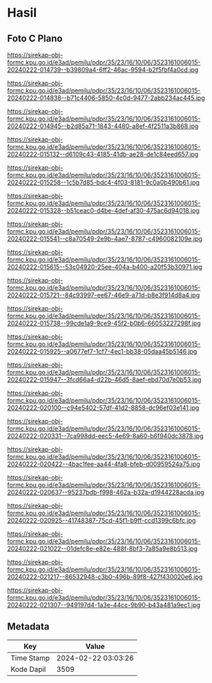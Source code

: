 # Hasil

## Foto C Plano

https://sirekap-obj-formc.kpu.go.id/e3ad/pemilu/pdpr/35/23/16/10/06/3523161006015-20240222-014739--b39809a4-6ff2-46ac-9594-b2f5fbf4a0cd.jpg

https://sirekap-obj-formc.kpu.go.id/e3ad/pemilu/pdpr/35/23/16/10/06/3523161006015-20240222-014838--b71c4406-5850-4c0d-9477-2abb234ac445.jpg

https://sirekap-obj-formc.kpu.go.id/e3ad/pemilu/pdpr/35/23/16/10/06/3523161006015-20240222-014945--b2d85a71-1843-4480-a8ef-4f2511a3b868.jpg

https://sirekap-obj-formc.kpu.go.id/e3ad/pemilu/pdpr/35/23/16/10/06/3523161006015-20240222-015132--d6109c43-4185-41db-ae28-de1c84eed657.jpg

https://sirekap-obj-formc.kpu.go.id/e3ad/pemilu/pdpr/35/23/16/10/06/3523161006015-20240222-015258--1c5b7d85-bdc4-4f03-8181-9c0a0b490b61.jpg

https://sirekap-obj-formc.kpu.go.id/e3ad/pemilu/pdpr/35/23/16/10/06/3523161006015-20240222-015328--b51ceac0-d4be-4def-af30-475ac6d94018.jpg

https://sirekap-obj-formc.kpu.go.id/e3ad/pemilu/pdpr/35/23/16/10/06/3523161006015-20240222-015541--c8a70549-2e9b-4ae7-8787-c4960082109e.jpg

https://sirekap-obj-formc.kpu.go.id/e3ad/pemilu/pdpr/35/23/16/10/06/3523161006015-20240222-015615--53c04920-25ee-404a-b400-a20f53b30971.jpg

https://sirekap-obj-formc.kpu.go.id/e3ad/pemilu/pdpr/35/23/16/10/06/3523161006015-20240222-015721--84c93997-ee67-46e9-a71d-b8e3f914d8a4.jpg

https://sirekap-obj-formc.kpu.go.id/e3ad/pemilu/pdpr/35/23/16/10/06/3523161006015-20240222-015738--99cde1a9-9ce9-45f2-b0b6-66053227298f.jpg

https://sirekap-obj-formc.kpu.go.id/e3ad/pemilu/pdpr/35/23/16/10/06/3523161006015-20240222-015925--a0677ef7-1cf7-4ec1-bb38-05daa45b5146.jpg

https://sirekap-obj-formc.kpu.go.id/e3ad/pemilu/pdpr/35/23/16/10/06/3523161006015-20240222-015947--3fcd66a4-d22b-46d5-8aef-ebd70d7e0b53.jpg

https://sirekap-obj-formc.kpu.go.id/e3ad/pemilu/pdpr/35/23/16/10/06/3523161006015-20240222-020100--c94e5402-57df-41d2-8858-dc96ef03e141.jpg

https://sirekap-obj-formc.kpu.go.id/e3ad/pemilu/pdpr/35/23/16/10/06/3523161006015-20240222-020331--7ca998dd-eec5-4e69-8a60-b6f940dc3878.jpg

https://sirekap-obj-formc.kpu.go.id/e3ad/pemilu/pdpr/35/23/16/10/06/3523161006015-20240222-020422--4bac1fee-aa44-4fa8-bfeb-d00959524a75.jpg

https://sirekap-obj-formc.kpu.go.id/e3ad/pemilu/pdpr/35/23/16/10/06/3523161006015-20240222-020637--95237bdb-f998-462a-b32a-d1944228acda.jpg

https://sirekap-obj-formc.kpu.go.id/e3ad/pemilu/pdpr/35/23/16/10/06/3523161006015-20240222-020925--41748387-75cd-45f1-b9ff-ccd1399c6bfc.jpg

https://sirekap-obj-formc.kpu.go.id/e3ad/pemilu/pdpr/35/23/16/10/06/3523161006015-20240222-021022--01defc8e-e82e-488f-8bf3-7a85a9e8b513.jpg

https://sirekap-obj-formc.kpu.go.id/e3ad/pemilu/pdpr/35/23/16/10/06/3523161006015-20240222-021217--86532948-c3b0-496b-89f8-427f430020e6.jpg

https://sirekap-obj-formc.kpu.go.id/e3ad/pemilu/pdpr/35/23/16/10/06/3523161006015-20240222-021307--949197d4-1a3e-44cc-9b90-b43a481a9ec1.jpg


## Metadata

| Key        | Value               |
| ---------- | ------------------- |
| Time Stamp | 2024-02-22 03:03:26 |
| Kode Dapil | 3509                |



